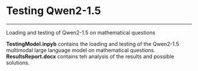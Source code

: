 # Testing Qwen2-1.5
___
Loading and testing of Qwen2-1.5 on mathematical questions

**TestingModel.inpyb** contains the loading and testing of the Qwen2-1.5 multimodal large language model on mathematical questions.
**ResultsReport.docx** contains teh analysis of the results and possible solutions.
